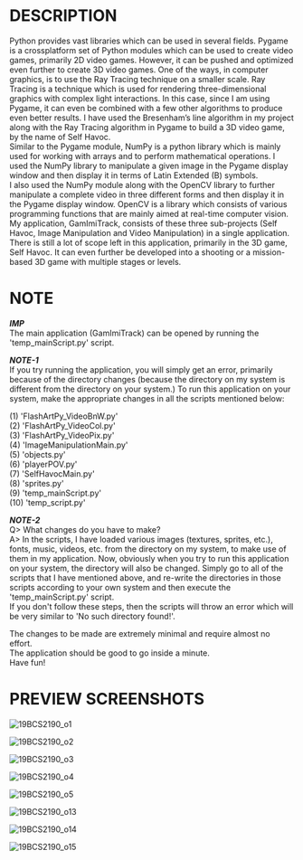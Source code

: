 # DESCRIPTION
Python provides vast libraries which can be used in several fields. Pygame is a crossplatform set of Python modules which can be used to create video games, primarily
2D video games. However, it can be pushed and optimized even further to create 3D
video games. One of the ways, in computer graphics, is to use the Ray Tracing
technique on a smaller scale. Ray Tracing is a technique which is used for rendering
three-dimensional graphics with complex light interactions. In this case, since I am
using Pygame, it can even be combined with a few other algorithms to produce even
better results. I have used the Bresenham’s line algorithm in my project along with
the Ray Tracing algorithm in Pygame to build a 3D video game, by the name of Self
Havoc.   
Similar to the Pygame module, NumPy is a python library which is mainly
used for working with arrays and to perform mathematical operations. I used the
NumPy library to manipulate a given image in the Pygame display window and then
display it in terms of Latin Extended (B) symbols.   
I also used the NumPy module
along with the OpenCV library to further manipulate a complete video in three
different forms and then display it in the Pygame display window. OpenCV is a
library which consists of various programming functions that are mainly aimed at
real-time computer vision.   
My application, GamImiTrack, consists of these three
sub-projects (Self Havoc, Image Manipulation and Video Manipulation) in a single
application. There is still a lot of scope left in this application, primarily in the 3D game,
Self Havoc. It can even further be developed into a shooting or a mission-based 3D
game with multiple stages or levels.

# NOTE
***IMP***  
The main application (GamImiTrack) can be opened by running the 'temp_mainScript.py' script.  

***NOTE-1***  
If you try running the application, you will simply get an error, primarily because of the directory changes (because the directory on my system is different from the directory on your system.)
To run this application on your system, make the appropriate changes in all the scripts mentioned below:

(1) 'FlashArtPy_VideoBnW.py'  
(2) 'FlashArtPy_VideoCol.py'   
(3) 'FlashArtPy_VideoPix.py'  
(4) 'ImageManipulationMain.py'  
(5) 'objects.py'  
(6) 'playerPOV.py'  
(7) 'SelfHavocMain.py'  
(8) 'sprites.py'  
(9) 'temp_mainScript.py'  
(10) 'temp_script.py'    

***NOTE-2***  
Q> What changes do you have to make?  
A> In the scripts, I have loaded various images (textures, sprites, etc.), fonts, music, videos, etc. from the directory on my system, to make use of them in my application.
Now, obviously when you try to run this application on your system, the directory will also be changed.
Simply go to all of the scripts that I have mentioned above, and re-write the directories in those scripts according to your own system and then execute the 'temp_mainScript.py' script.  
If you don't follow these steps, then the scripts will throw an error which will be very similar to 'No such directory found!'.  

The changes to be made are extremely minimal and require almost no effort.  
The application should be good to go inside a minute.  
Have fun!    

# PREVIEW SCREENSHOTS
  
  ![19BCS2190_o1](https://user-images.githubusercontent.com/79057173/119277193-d22a1e00-bc3b-11eb-95f9-9772b69cfcf3.PNG)

![19BCS2190_o2](https://user-images.githubusercontent.com/79057173/119277194-d35b4b00-bc3b-11eb-8cc5-f7f9dad55399.PNG)

![19BCS2190_o3](https://user-images.githubusercontent.com/79057173/119277196-d5250e80-bc3b-11eb-9880-dd7af6741676.PNG)

![19BCS2190_o4](https://user-images.githubusercontent.com/79057173/119277199-d9512c00-bc3b-11eb-9892-e128da9616bb.PNG)

![19BCS2190_o5](https://user-images.githubusercontent.com/79057173/119277202-da825900-bc3b-11eb-9734-d2148d954f1a.PNG)

![19BCS2190_o13](https://user-images.githubusercontent.com/79057173/119277260-3cdb5980-bc3c-11eb-87aa-fb3fa59938cf.PNG)

![19BCS2190_o14](https://user-images.githubusercontent.com/79057173/119277261-3ea51d00-bc3c-11eb-8a04-dec582121dbd.PNG)

![19BCS2190_o15](https://user-images.githubusercontent.com/79057173/119277262-3fd64a00-bc3c-11eb-8fd1-08b65f4c0a4e.PNG)

